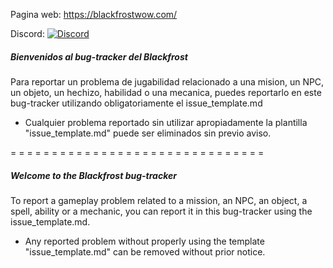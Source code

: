 Pagina web: https://blackfrostwow.com/

Discord:
[![Discord](https://img.shields.io/discord/217589275766685707.svg)](https://discord.gg/s4656b2 "Blackfrost - Discord")

##### Bienvenidos al bug-tracker del Blackfrost
Para reportar un problema de jugabilidad relacionado a una mision, un NPC, un objeto, un hechizo, habilidad o una mecanica, puedes reportarlo en este bug-tracker utilizando obligatoriamente el issue_template.md

* Cualquier problema reportado sin utilizar apropiadamente la plantilla "issue_template.md" puede ser eliminados sin previo aviso.

 = = = = = = = = = = = = = = = = = = = = = = = = = = = = = = =

##### Welcome to the Blackfrost bug-tracker
To report a gameplay problem related to a mission, an NPC, an object, a spell, ability or a mechanic, you can report it in this bug-tracker using the issue_template.md.

* Any reported problem without properly using the template "issue_template.md" can be removed without prior notice.
